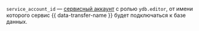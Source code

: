 
`service_account_id` — [сервисный аккаунт](../../../../../iam/concepts/users/service-accounts.md) с ролью `ydb.editor`, от имени которого сервис {{ data-transfer-name }} будет подключаться к базе данных.

